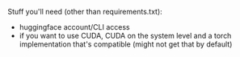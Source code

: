 Stuff you'll need (other than requirements.txt):
* huggingface account/CLI access
* if you want to use CUDA, CUDA on the system level and a torch implementation that's compatible (might not get that by default)